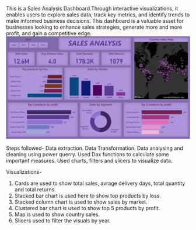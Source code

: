This is a Sales Analysis Dashboard.Through interactive visualizations, it enables users to explore sales data, track key metrics, and identify trends to make informed business decisions. This dashboard is a valuable asset for businesses looking to enhance sales strategies, generate more and more profit, and gain a competitive edge.
![Sales Analysis Dashboard](https://github.com/bhawna-sinha/PowerBI/blob/main/Sales%20Analysis/Screenshot%202023-07-22%20180731.png?raw=true)

Steps followed-
Data extraction.
Data Transformation.
Data analysing and cleaning using power querry.
Used Dax functions to calculate some important measures.
Used charts, filters and slicers to visualize data.

Visualizations-
1. Cards are used to show total sales, avrage delivery days, total quantity and total returns.
2. Stacked bar chart is used here to show top products by loss.
3. Stacked column chart is used to show sales by market.
4. Clustered bar chart is used to show top 5 products by profit.
5. Map is used to show country sales.
5. Slicers used to filter the visuals by year.
